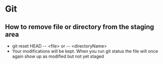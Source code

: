 # Git

## How to remove file or directory from the staging area 

- git reset HEAD -- \<file> or -- \<directoryName>
- Your modifications will be kept. When you run git status the file will once again show up as modified but not yet staged
